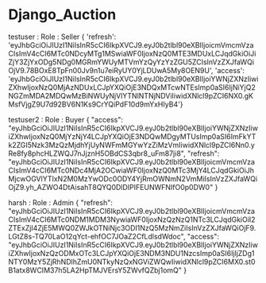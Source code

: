 # Django_Auction

testuser : Role : Seller
{ 'refresh': 'eyJhbGciOiJIUzI1NiIsInR5cCI6IkpXVCJ9.eyJ0b2tlbl90eXBlIjoicmVmcmVzaCIsImV4cCI6MTc0NDcyMTg1MSwiaWF0IjoxNzQ0MTE3MDUxLCJqdGkiOiJiZjY3ZjYxODg5NDg0MGRmYWUyMTVmYzQyYzYzZGU5ZCIsInVzZXJfaWQiOjV9.78BOxE8TpFn00Jv9n1u7eiRyUY0YjLDUwA5My8OEN9U',
'access': 'eyJhbGciOiJIUzI1NiIsInR5cCI6IkpXVCJ9.eyJ0b2tlbl90eXBlIjoiYWNjZXNzIiwiZXhwIjoxNzQ0MjAzNDUxLCJpYXQiOjE3NDQxMTcwNTEsImp0aSI6IjNiYjQ2NGZmMDA2MDQwMzBiNWUyNjVlYTNlNTNjNDViIiwidXNlcl9pZCI6NX0.gKMsfVjgZ9U7d92BV6N1Ks9CrYQiPdF10d9mYxHIyB4'}

testuser2 : Role : Buyer
{
"access": "eyJhbGciOiJIUzI1NiIsInR5cCI6IkpXVCJ9.eyJ0b2tlbl90eXBlIjoiYWNjZXNzIiwiZXhwIjoxNzQ0MjYzNjY4LCJpYXQiOjE3NDQwMDgyMTUsImp0aSI6ImFkYTk2ZGI5Nzk3MzQzMjdhYjUyNWFmMGYwYzZiMzVmIiwidXNlcl9pZCI6Nn0.yRe8fy8phcHLZWQJ7nJjznH5OBdCS3qbr8_uFm87ji8",
"refresh": "eyJhbGciOiJIUzI1NiIsInR5cCI6IkpXVCJ9.eyJ0b2tlbl90eXBlIjoicmVmcmVzaCIsImV4cCI6MTc0NDc4MjA2OCwiaWF0IjoxNzQ0MTc3MjY4LCJqdGkiOiJhMjcwOGVlYTIxN2M0MzYwODc0ODY4YjRmOWNmN2VmMiIsInVzZXJfaWQiOjZ9.yh_AZWO4DtAisahT8QYQ0DlDIPIFEUNWFNIfO0p0DW0"
}

harsh : Role : Admin
{
"refresh": "eyJhbGciOiJIUzI1NiIsInR5cCI6IkpXVCJ9.eyJ0b2tlbl90eXBlIjoicmVmcmVzaCIsImV4cCI6MTc0NDM1MDM3NywiaWF0IjoxNzQzNzQ1NTc3LCJqdGkiOiI2ZTExZjI4ZjE5MWQ0ZWJkOTNiNjc3ODI1NzQ5MzNmZiIsInVzZXJfaWQiOjF9.LGtZ8s-TQ70LaO12qYct-ehfOC7JOaZ2CfLdlsdWdoc",
"access": "eyJhbGciOiJIUzI1NiIsInR5cCI6IkpXVCJ9.eyJ0b2tlbl90eXBlIjoiYWNjZXNzIiwiZXhwIjoxNzQzODMxOTc3LCJpYXQiOjE3NDM3NDU1NzcsImp0aSI6IjljZDg1NTY0MzY5ZjRhNDlhZmU0NTkyNzQxNGViZWQwIiwidXNlcl9pZCI6MX0.st0B1atx8WCIM37h5LA2HpTMJVErsY5ZWvfQZbj1omQ"
}
